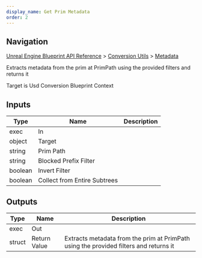 ```yaml
---
display_name: Get Prim Metadata
order: 2
---
```

## Navigation

[Unreal Engine Blueprint API Reference](https://dev.epicgames.com/documentation/en-us/unreal-engine/BlueprintAPI) > [Conversion Utils](https://dev.epicgames.com/documentation/en-us/unreal-engine/BlueprintAPI/ConversionUtils) > [Metadata](https://dev.epicgames.com/documentation/en-us/unreal-engine/BlueprintAPI/ConversionUtils/Metadata)

Extracts metadata from the prim at PrimPath using the provided filters and returns it

Target is Usd Conversion Blueprint Context

## Inputs

| Type | Name | Description |
| --- | --- | --- |
| exec | In |  |
| object | Target |  |
| string | Prim Path |  |
| string | Blocked Prefix Filter |  |
| boolean | Invert Filter |  |
| boolean | Collect from Entire Subtrees |  |

## Outputs

| Type | Name | Description |
| --- | --- | --- |
| exec | Out |  |
| struct | Return Value | Extracts metadata from the prim at PrimPath using the provided filters and returns it |
